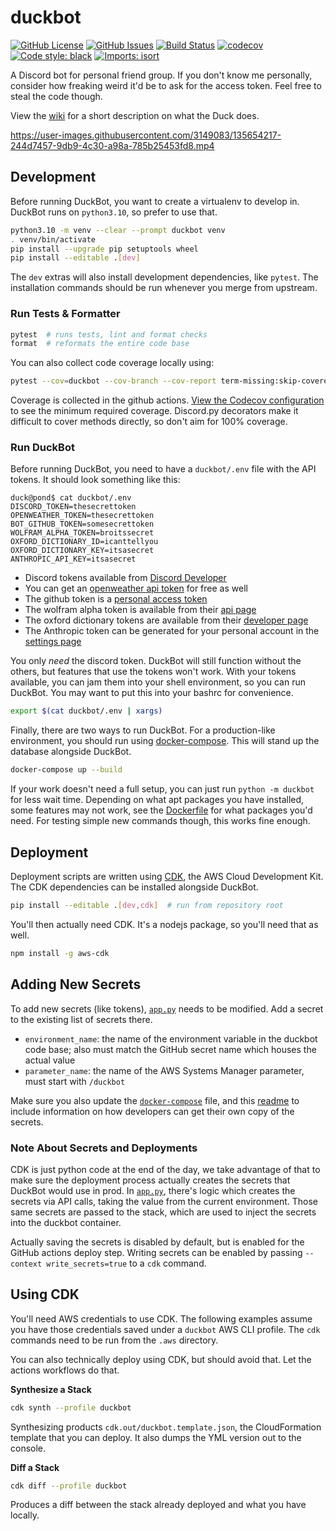 # duckbot

[![GitHub License](https://img.shields.io/github/license/duck-dynasty/duckbot)](https://github.com/duck-dynasty/duckbot/blob/main/LICENSE)
[![GitHub Issues](https://img.shields.io/github/issues/duck-dynasty/duckbot)](https://github.com/duck-dynasty/duckbot/issues)
[![Build Status](https://img.shields.io/github/actions/workflow/status/duck-dynasty/duckbot/python-package.yml?branch=main)](https://github.com/duck-dynasty/duckbot/actions/workflows/python-package.yml)
[![codecov](https://codecov.io/gh/duck-dynasty/duckbot/branch/main/graph/badge.svg?token=FX4DT5MWBW)](https://codecov.io/gh/duck-dynasty/duckbot)
[![Code style: black](https://img.shields.io/badge/code%20style-black-000000.svg)](https://github.com/psf/black)
[![Imports: isort](https://img.shields.io/badge/%20imports-isort-%231674b1?style=flat&labelColor=ef8336)](https://pycqa.github.io/isort/)

A Discord bot for personal friend group. If you don't know me personally, consider how freaking weird it'd be to ask for the access token. Feel free to steal the code though.

View the [wiki](https://github.com/duck-dynasty/duckbot/wiki) for a short description on what the Duck does.

https://user-images.githubusercontent.com/3149083/135654217-244d7457-9db9-4c30-a98a-785b25453fd8.mp4

## Development

Before running DuckBot, you want to create a virtualenv to develop in. DuckBot runs on `python3.10`, so prefer to use that.

```sh
python3.10 -m venv --clear --prompt duckbot venv
. venv/bin/activate
pip install --upgrade pip setuptools wheel
pip install --editable .[dev]
```

The `dev` extras will also install development dependencies, like `pytest`. The installation commands should be run whenever you merge from upstream.

### Run Tests & Formatter

```sh
pytest  # runs tests, lint and format checks
format  # reformats the entire code base
```

You can also collect code coverage locally using:

```sh
pytest --cov=duckbot --cov-branch --cov-report term-missing:skip-covered
```

Coverage is collected in the github actions. [View the Codecov configuration](.github/.codecov.yml) to see the minimum required coverage. Discord.py decorators make it difficult to cover methods directly, so don't aim for 100% coverage.

### Run DuckBot

Before running DuckBot, you need to have a `duckbot/.env` file with the API tokens. It should look something like this:

```
duck@pond$ cat duckbot/.env
DISCORD_TOKEN=thesecrettoken
OPENWEATHER_TOKEN=thesecrettoken
BOT_GITHUB_TOKEN=somesecrettoken
WOLFRAM_ALPHA_TOKEN=broitssecret
OXFORD_DICTIONARY_ID=icanttellyou
OXFORD_DICTIONARY_KEY=itsasecret
ANTHROPIC_API_KEY=itsasecret
```

- Discord tokens available from [Discord Developer](https://discord.com/developers/applications)
- You can get an [openweather api token](https://openweathermap.org/api) for free as well
- The github token is a [personal access token](https://docs.github.com/en/authentication/keeping-your-account-and-data-secure/creating-a-personal-access-token)
- The wolfram alpha token is available from their [api page](https://products.wolframalpha.com/api/)
- The oxford dictionary tokens are available from their [developer page](https://developer.oxforddictionaries.com/)
- The Anthropic token can be generated for your personal account in the [settings page](https://console.anthropic.com/settings/keys)

You only _need_ the discord token. DuckBot will still function without the others, but features that use the tokens won't work. With your tokens available, you can jam them into your shell environment, so you can run DuckBot. You may want to put this into your bashrc for convenience.

```sh
export $(cat duckbot/.env | xargs)
```

Finally, there are two ways to run DuckBot. For a production-like environment, you should run using [docker-compose](https://docs.docker.com/compose/). This will stand up the database alongside DuckBot.

```sh
docker-compose up --build
```

If your work doesn't need a full setup, you can just run `python -m duckbot` for less wait time. Depending on what apt packages you have installed, some features may not work, see the [Dockerfile](Dockerfile) for what packages you'd need. For testing simple new commands though, this works fine enough.

## Deployment

Deployment scripts are written using [CDK](https://docs.aws.amazon.com/cdk/latest/guide/home.html), the AWS Cloud Development Kit. The CDK dependencies can be installed alongside DuckBot.

```sh
pip install --editable .[dev,cdk]  # run from repository root
```

You'll then actually need CDK. It's a nodejs package, so you'll need that as well.

```sh
npm install -g aws-cdk
```

## Adding New Secrets

To add new secrets (like tokens), [`app.py`](.aws/app.py) needs to be modified. Add a secret to the existing list of secrets there.

- `environment_name`: the name of the environment variable in the duckbot code base; also must match the GitHub secret name which houses the actual value
- `parameter_name`: the name of the AWS Systems Manager parameter, must start with `/duckbot`

Make sure you also update the [`docker-compose`](docker-compose.yml) file, and this [readme](#run-duckbot) to include information on how developers can get their own copy of the secrets.

### Note About Secrets and Deployments

CDK is just python code at the end of the day, we take advantage of that to make sure the deployment process actually creates the secrets that DuckBot would use in prod.
In [`app.py`](.aws/app.py), there's logic which creates the secrets via API calls, taking the value from the current environment. Those same secrets are passed to the stack, which are used to inject the secrets into the duckbot container.

Actually saving the secrets is disabled by default, but is enabled for the GitHub actions deploy step. Writing secrets can be enabled by passing `--context write_secrets=true` to a `cdk` command.

## Using CDK

You'll need AWS credentials to use CDK. The following examples assume you have those credentials saved under a `duckbot` AWS CLI profile. The `cdk` commands need to be run from the `.aws` directory.

You can also technically deploy using CDK, but should avoid that. Let the actions workflows do that.

**Synthesize a Stack**

```sh
cdk synth --profile duckbot
```

Synthesizing products `cdk.out/duckbot.template.json`, the CloudFormation template that you can deploy. It also dumps the YML version out to the console.

**Diff a Stack**

```sh
cdk diff --profile duckbot
```

Produces a diff between the stack already deployed and what you have locally.
